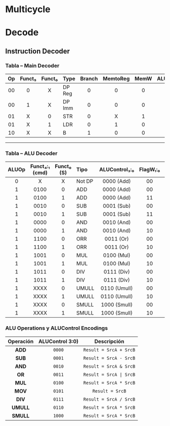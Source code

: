 # Multicycle

# Decode
## Instruction Decoder
### Tabla – Main Decoder 

| Op  | Funct₅ | Funct₀ | Type   | Branch | MemtoReg | MemW | ALUSrc | ImmSrc | RegW | RegSrc | ALUOp |
|:---:|:------:|:------:|:-------|:------:|:--------:|:----:|:------:|:------:|:----:|:------:|:-----:|
| 00  | 0      | X      | DP Reg | 0      | 0        | 0    | 0      | XX     | 1    | 00     | 1     |
| 00  | 1      | X      | DP Imm | 0      | 0        | 0    | 1      | 00     | 1    | X0     | 1     |
| 01  | X      | 0      | STR    | 0      | X        | 1    | 1      | 01     | 0    | 10     | 0     |
| 01  | X      | 1      | LDR    | 0      | 1        | 0    | 1      | 01     | 1    | X0     | 0     |
| 10  | X      | X      | B      | 1      | 0        | 0    | 0      | 10     | 0    | X1     | 0     |

---

### Tabla – ALU Decoder

| ALUOp | Funct₄:₁ (cmd) | Funct₀ (S) | Tipo   | ALUControl₃:₀ | FlagW₁:₀ | is\_mul | Funct\[20] |
| :---: | :------------: | :--------: | :----- | :-----------: | :------: | :-----: | :--------: |
|   0   |        X       |      X     | Not DP |   0000 (Add)  |    00    |    0    |      X     |
|   1   |      0100      |      0     | ADD    |   0000 (Add)  |    00    |    0    |      X     |
|   1   |      0100      |      1     | ADD    |   0000 (Add)  |    11    |    0    |      X     |
|   1   |      0010      |      0     | SUB    |   0001 (Sub)  |    00    |    0    |      X     |
|   1   |      0010      |      1     | SUB    |   0001 (Sub)  |    11    |    0    |      X     |
|   1   |      0000      |      0     | AND    |   0010 (And)  |    00    |    0    |      X     |
|   1   |      0000      |      1     | AND    |   0010 (And)  |    10    |    0    |      X     |
|   1   |      1100      |      0     | ORR    |   0011 (Or)   |    00    |    0    |      X     |
|   1   |      1100      |      1     | ORR    |   0011 (Or)   |    10    |    0    |      X     |
|   1   |      1001      |      0     | MUL    |   0100 (Mul)  |    00    |    0    |      X     |
|   1   |      1001      |      1     | MUL    |   0100 (Mul)  |    10    |    0    |      X     |
|   1   |      1011      |      0     | DIV    |   0111 (Div)  |    00    |    0    |      X     |
|   1   |      1011      |      1     | DIV    |   0111 (Div)  |    10    |    0    |      X     |
|   1   |      XXXX      |      0     | UMULL  |  0110 (Umull) |    00    |    1    |      0     |
|   1   |      XXXX      |      1     | UMULL  |  0110 (Umull) |    10    |    1    |      0     |
|   1   |      XXXX      |      0     | SMULL  |  1000 (Smull) |    00    |    1    |      1     |
|   1   |      XXXX      |      1     | SMULL  |  1000 (Smull) |    10    |    1    |      1     |

### ALU Operations y ALUControl Encodings

| Operación | ALUControl 3:0) | Descripción               |
|:---------:|:----------------:|:-------------------------:|
| **ADD**   | `0000`            | `Result = SrcA + SrcB`    |
| **SUB**   | `0001`            | `Result = SrcA - SrcB`    |
| **AND**   | `0010`            | `Result = SrcA & SrcB`    |
| **OR**    | `0011`            | `Result = SrcA \| SrcB`   |
| **MUL**   | `0100`            | `Result = SrcA * SrcB`    |
| **MOV**   | `0101`            | `Result = SrcB`           |
| **DIV**   | `0111`            | `Result = SrcA / SrcB`    |
| **UMULL** | `0110`            | `Result = SrcA * SrcB`    |
| **SMULL** | `1000`            | `Result = SrcA * SrcB`    |
